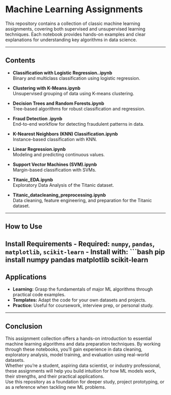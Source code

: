 # Machine Learning Assignments

This repository contains a collection of classic machine learning assignments, covering both supervised and unsupervised learning techniques. Each notebook provides hands-on examples and clear explanations for understanding key algorithms in data science.

---

## Contents

- **Classification with Logistic Regression..ipynb**  
  Binary and multiclass classification using logistic regression.

- **Clustering with K-Means.ipynb**  
  Unsupervised grouping of data using K-means clustering.

- **Decision Trees and Random Forests.ipynb**  
  Tree-based algorithms for robust classification and regression.

- **Fraud Detection .ipynb**  
  End-to-end workflow for detecting fraudulent patterns in data.

- **K-Nearest Neighbors (KNN) Classification.ipynb**  
  Instance-based classification with KNN.

- **Linear Regression.ipynb**  
  Modeling and predicting continuous values.

- **Support Vector Machines (SVM).ipynb**  
  Margin-based classification with SVMs.

- **Titanic_EDA.ipynb**  
  Exploratory Data Analysis of the Titanic dataset.

- **Titanic_datacleaning_preprocessing.ipynb**  
  Data cleaning, feature engineering, and preparation for the Titanic dataset.

---

## How to Use
 **Install Requirements**
    - Required: `numpy`, `pandas`, `matplotlib`, `scikit-learn`
    - Install with:
    ```bash
    pip install numpy pandas matplotlib scikit-learn
---

## Applications

- **Learning:** Grasp the fundamentals of major ML algorithms through practical code examples.
- **Templates:** Adapt the code for your own datasets and projects.
- **Practice:** Useful for coursework, interview prep, or personal study.

---

## Conclusion

This assignment collection offers a hands-on introduction to essential machine learning algorithms and data preparation techniques. By working through these notebooks, you’ll gain experience in data cleaning, exploratory analysis, model training, and evaluation using real-world datasets.  
Whether you’re a student, aspiring data scientist, or industry professional, these assignments will help you build intuition for how ML models work, their strengths, and their practical applications.  
Use this repository as a foundation for deeper study, project prototyping, or as a reference when tackling new ML problems.
